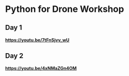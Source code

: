 # Python for Drone Workshop

## Day 1 
#### https://youtu.be/7tFnSjvv_wU

## Day 2 

#### https://youtu.be/4xNMaZGn4OM